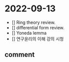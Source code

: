 # 2022-09-13
- [] Ring theory review.
- [] differential form review.
- [] Yoneda lemma
- [] 연구윤리의 이해 강의 시청
## comment

